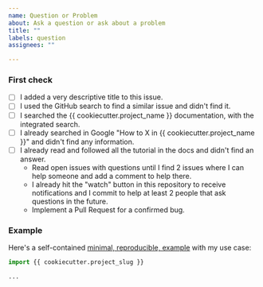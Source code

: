 ```yaml
---
name: Question or Problem
about: Ask a question or ask about a problem
title: ""
labels: question
assignees: ""

---
```


### First check

* [ ] I added a very descriptive title to this issue.
* [ ] I used the GitHub search to find a similar issue and didn't find it.
* [ ] I searched the {{ cookiecutter.project_name }} documentation, with the integrated search.
* [ ] I already searched in Google "How to X in {{ cookiecutter.project_name }}" and didn't find any information.
* [ ] I already read and followed all the tutorial in the docs and didn't find an answer.
    * Read open issues with questions until I find 2 issues where I can help someone and add a comment to help there.
    * I already hit the "watch" button in this repository to receive notifications and I commit to help at least 2 people that ask questions in the future.
    * Implement a Pull Request for a confirmed bug.

### Example

Here's a self-contained [minimal, reproducible, example](https://stackoverflow.com/help/minimal-reproducible-example) with my use case:

<!-- Replace the code below with your own self-contained, minimal, reproducible, example -->

```python
import {{ cookiecutter.project_slug }}

...
```
